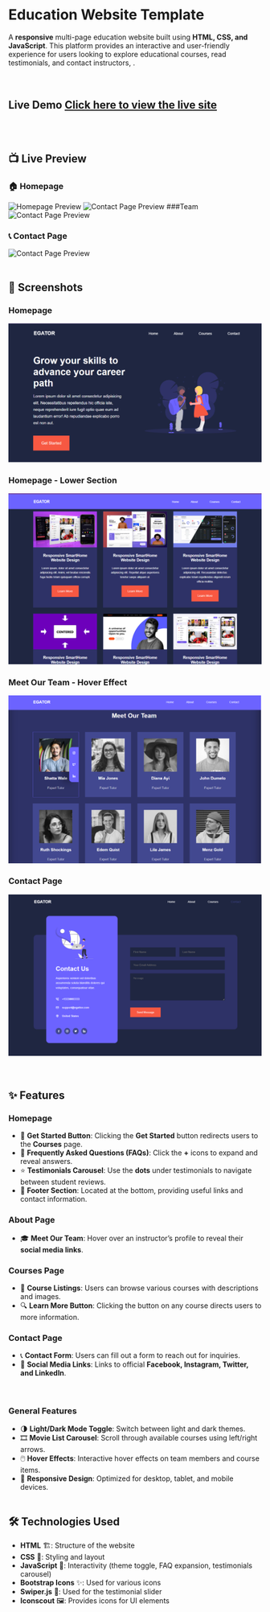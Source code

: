 # Education Website Template
A **responsive** multi-page education website built using **HTML, CSS, and JavaScript**. This platform provides an interactive and user-friendly experience for users looking to explore educational courses, read testimonials, and contact instructors,  .<br><br><br>


## Live Demo [Click here to view the live site](https://ellafsd.github.io/education-website-template/ ) <br><br><br>


## 📺 Live Preview
### 🏠 Homepage
![Homepage Preview](https://raw.githubusercontent.com/ellafsd/education-website-template/main/images/homepage.gif)
![Contact Page Preview](https://raw.githubusercontent.com/ellafsd/education-website-template/main/images/homepage2.gif) 
###Team
![Contact Page Preview](https://raw.githubusercontent.com/ellafsd/education-website-template/main/images/ew1.gif)
### 📞 Contact Page
![Contact Page Preview](https://raw.githubusercontent.com/ellafsd/education-website-template/main/images/contact.gif)<br><br>


## 📸 Screenshots
### Homepage
![Homepage](images/homepage.png)

### Homepage - Lower Section
![Homepage Alternative](images/homepage2.png)

### Meet Our Team - Hover Effect
![Meet Our Team - Hover Effect](images/ew1.png) 

### Contact Page
![Contact Page](images/contact.png)<br><br><br>


## ✨ Features
### Homepage
- 🏁 **Get Started Button**: Clicking the **Get Started** button redirects users to the **Courses** page.
- 🔽 **Frequently Asked Questions (FAQs)**: Click the **+** icons to expand and reveal answers.
- ⭐ **Testimonials Carousel**: Use the **dots** under testimonials to navigate between student reviews.
- 📜 **Footer Section**: Located at the bottom, providing useful links and contact information.
### About Page
- 🎓 **Meet Our Team**: Hover over an instructor’s profile to reveal their **social media links**.
### Courses Page
- 📖 **Course Listings**: Users can browse various courses with descriptions and images.
- 🔍 **Learn More Button**: Clicking the button on any course directs users to more information.
### Contact Page
- 📞 **Contact Form**: Users can fill out a form to reach out for inquiries.
- 📲 **Social Media Links**: Links to official **Facebook, Instagram, Twitter, and LinkedIn**. <br><br><br>


### General Features
- 🌗 **Light/Dark Mode Toggle**: Switch between light and dark themes.
- 🎞 **Movie List Carousel**: Scroll through available courses using left/right arrows.
- 🖱️ **Hover Effects**: Interactive hover effects on team members and course items.
- 📱 **Responsive Design**: Optimized for desktop, tablet, and mobile devices. <br><br>


## 🛠 Technologies Used
- **HTML** 🏗️: Structure of the website
- **CSS** 🎨: Styling and layout
- **JavaScript** 🧩: Interactivity (theme toggle, FAQ expansion, testimonials carousel)
- **Bootstrap Icons** ✨: Used for various icons
- **Swiper.js** 🎡: Used for the testimonial slider  
- **Iconscout** 🖼️: Provides icons for UI elements  


